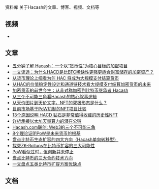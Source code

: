 资料库
关于Hacash的文章、博客、视频、文档等



<style>
#mdcon ul li {  
    margin: 10px;
}
</style>

## 视频

- []()

## 文章

- [五分钟了解 Hacash：一个以“货币性”为核心目标的加密项目](https://medium.com/p/13e232ea146f)
- [一文读透：为什么HACD是比BTC稀缺性更强更适合财富储存的加密资产？](https://medium.com/p/76252ecae3a5)
- [从货币理论上细看为何 HAC 将成为大规模支付结算货币](https://medium.com/p/e7582e4faaa5)
- [从HAC的价值稳定性设计和通道链技术看大规模支付结算加密货币的未来](https://medium.com/p/90147acbbe94)
- [加密货币的前世今生：从非对称加密到比特币继承者 Hacash](https://mp.weixin.qq.com/s?__biz=Mzg4NDY3NTY5NA==&mid=2247483746&idx=1&sn=c9aa15aa04a7070a44b6851a0ee8a2fa)
- [从三个不可能三角看Hacash的核心叙事逻辑](https://medium.com/p/7d733169dbd0)
- [从天价图片到天价文字，NFT的究极形态是什么？](https://www.odaily.news/post/5172542)
- [目前市场基于PoW机制的NFT项目比较](https://www.odaily.news/post/5173426)
- [13个原因说明 HACD 钻石是非常值得收藏的历史性NFT](https://medium.com/p/e0e74a2ffc3f)
- [详析承接以太坊天量算力的潜在公链](https://www.odaily.news/post/5180642)
- [Hacash.com联创: Web3的三个不可能三角](https://www.odaily.news/post/5183480)
- [8个理论证明PoW是未来货币的根基](https://www.odaily.news/post/5181781)
- [盘点比特币生态扩容的四大方向（Hacash单向转移型）](https://www.chaincatcher.com/article/2092533)
- [探究ZK-Rollups在比特币扩容的三大可能性](https://www.odaily.news/post/5187931)
- [PoW看似过时，但创新并未停止](https://www.odaily.news/post/5188833)
- [盘点比特币的三大合约技术方向](https://www.odaily.news/post/5189527)
- [一文盘点五类比特币扩容方案优缺点](https://www.odaily.news/post/5190588)

  

## 文档

<!-- ## 其他资料 -->



